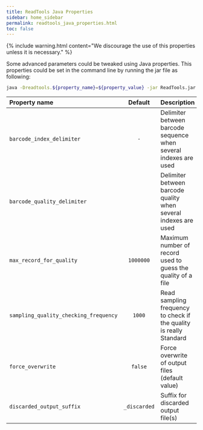 ```yaml
---
title: ReadTools Java Properties
sidebar: home_sidebar
permalink: readtools_java_properties.html
toc: false
---
```


{% include warning.html content="We discourage the use of this properties unless it is necessary." %}

Some advanced parameters could be tweaked using Java properties. This properties could be set in the command line by running the jar file as following:

```bash
java -Dreadtools.${property_name}=${property_value} -jar ReadTools.jar ${your_arguments}
```


| Property name             | Default  | Description |
| :------------------------------------ | :----------: | :---------- |
| `barcode_index_delimiter`             | `-`          | Delimiter between barcode sequence when several indexes are used |
| `barcode_quality_delimiter`           | ` `          | Delimiter between barcode quality when several indexes are used |
| `max_record_for_quality`              | `1000000`    | Maximum number of record used to guess the quality of a file |
| `sampling_quality_checking_frequency` | `1000`       | Read sampling frequency to check if the quality is really Standard |
| `force_overwrite`                     | `false`      | Force overwrite of output files (default value) |
| `discarded_output_suffix`             | `_discarded` | Suffix for discarded output file(s) |
